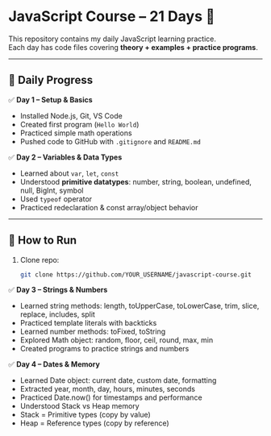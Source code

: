 # JavaScript Course – 21 Days 🚀

This repository contains my daily JavaScript learning practice.  
Each day has code files covering **theory + examples + practice programs**.

---

## 📅 Daily Progress

✅ **Day 1 – Setup & Basics**
- Installed Node.js, Git, VS Code  
- Created first program (`Hello World`)  
- Practiced simple math operations  
- Pushed code to GitHub with `.gitignore` and `README.md`  

✅ **Day 2 – Variables & Data Types**
- Learned about `var`, `let`, `const`  
- Understood **primitive datatypes**: number, string, boolean, undefined, null, BigInt, symbol  
- Used `typeof` operator  
- Practiced redeclaration & const array/object behavior  

---

## 🚀 How to Run
1. Clone repo:
   ```bash
   git clone https://github.com/YOUR_USERNAME/javascript-course.git

✅ **Day 3 – Strings & Numbers**
- Learned string methods: length, toUpperCase, toLowerCase, trim, slice, replace, includes, split  
- Practiced template literals with backticks  
- Learned number methods: toFixed, toString  
- Explored Math object: random, floor, ceil, round, max, min  
- Created programs to practice strings and numbers

✅ **Day 4 – Dates & Memory**
- Learned Date object: current date, custom date, formatting  
- Extracted year, month, day, hours, minutes, seconds  
- Practiced Date.now() for timestamps and performance  
- Understood Stack vs Heap memory  
- Stack = Primitive types (copy by value)  
- Heap = Reference types (copy by reference)  

